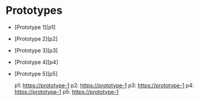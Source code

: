 ---
---
# Prototypes

* [Prototype 1][p1]
* [Prototype 2][p2]
* [Prototype 3][p3]
* [Prototype 4][p4]
* [Prototype 5][p5]

  p1: <https://prototype-1>
  p2: <https://prototype-1>
  p3: <https://prototype-1>
  p4: <https://prototype-1>
  p5: <https://prototype-1>
